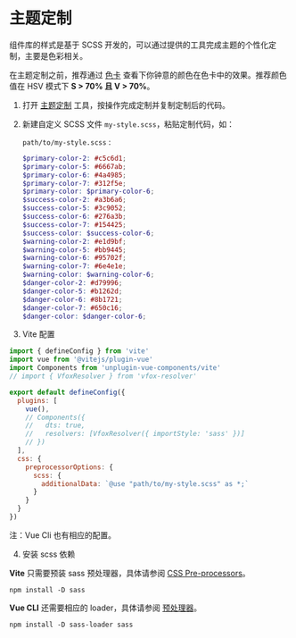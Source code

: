 # 主题定制

组件库的样式是基于 SCSS 开发的，可以通过提供的工具完成主题的个性化定制，主要是色彩相关。

在主题定制之前，推荐通过 [色卡](https://godxiaoji.github.io/vfox/demo/#/ColorCard) 查看下你钟意的颜色在色卡中的效果。推荐颜色值在 HSV 模式下 **S > 70% 且 V > 70%**。

1. 打开 [主题定制](https://godxiaoji.github.io/vfox/demo/#/CustomTheme) 工具，按操作完成定制并复制定制后的代码。
2. 新建自定义 SCSS 文件 `my-style.scss`，粘贴定制代码，如：

   `path/to/my-style.scss` :

   ```Scss
   $primary-color-2: #c5c6d1;
   $primary-color-5: #6667ab;
   $primary-color-6: #4a4985;
   $primary-color-7: #312f5e;
   $primary-color: $primary-color-6;
   $success-color-2: #a3b6a6;
   $success-color-5: #3c9052;
   $success-color-6: #276a3b;
   $success-color-7: #154425;
   $success-color: $success-color-6;
   $warning-color-2: #e1d9bf;
   $warning-color-5: #bb9445;
   $warning-color-6: #95702f;
   $warning-color-7: #6e4e1e;
   $warning-color: $warning-color-6;
   $danger-color-2: #d79996;
   $danger-color-5: #b1262d;
   $danger-color-6: #8b1721;
   $danger-color-7: #650c16;
   $danger-color: $danger-color-6;
   ```

3. Vite 配置

```JavaScript
import { defineConfig } from 'vite'
import vue from '@vitejs/plugin-vue'
import Components from 'unplugin-vue-components/vite'
// import { VfoxResolver } from 'vfox-resolver'

export default defineConfig({
  plugins: [
    vue(),
    // Components({
    //   dts: true,
    //   resolvers: [VfoxResolver({ importStyle: 'sass' })]
    // })
  ],
  css: {
    preprocessorOptions: {
      scss: {
        additionalData: `@use "path/to/my-style.scss" as *;`
      }
    }
  }
})
```

注：Vue Cli 也有相应的配置。

4. 安装 scss 依赖

**Vite** 只需要预装 sass 预处理器，具体请参阅 [CSS Pre-processors](https://cn.vitejs.dev/guide/features.html#css-pre-processors)。

```Shell
npm install -D sass
```

**Vue CLI** 还需要相应的 loader，具体请参阅 [预处理器](https://cli.vuejs.org/zh/guide/css.html#%E9%A2%84%E5%A4%84%E7%90%86%E5%99%A8)。

```Shell
npm install -D sass-loader sass
```
